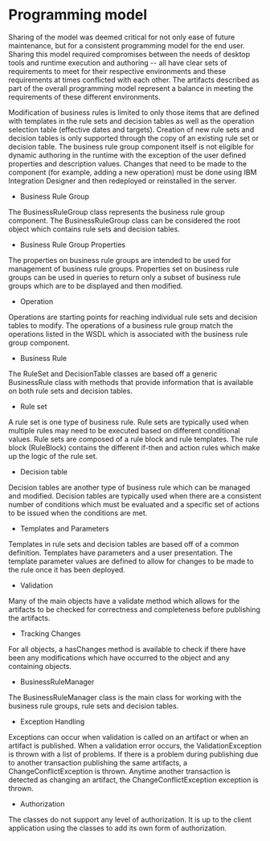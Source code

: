 <!-- image -->

# Programming model

Sharing of the model was deemed critical for not only ease of future maintenance, but for a
consistent programming model for the end user. Sharing this model required compromises between the
needs of desktop tools and runtime execution and authoring -- all have clear sets of requirements to
meet for their respective environments and these requirements at times conflicted with each other.
The artifacts described as part of the overall programming model represent a balance in meeting the
requirements of these different environments.

Modification of business rules is limited to only those items that are defined with templates in
the rule sets and decision tables as well as the operation selection table (effective dates and
targets). Creation of new rule sets and decision tables is only supported through the copy of an
existing rule set or decision table. The business rule group component itself is not eligible for
dynamic authoring in the runtime with the exception of the user defined properties and description
values. Changes that need to be made to the component (for example, adding a new operation) must be
done using IBM Integration Designer and then redeployed or reinstalled in the server.

- Business Rule Group

The BusinessRuleGroup class represents the business rule group component.  The BusinessRuleGroup class can be considered the root object which contains rule sets and decision tables.
- Business Rule Group Properties

The properties on business rule groups are intended to be used for management of business rule groups. Properties set on business rule groups can be used in queries to return only a subset of business rule groups which are to be displayed and then modified.
- Operation

Operations are starting points for reaching individual rule sets and decision tables to modify. The operations of a business rule group match the operations listed in the WSDL which is associated with the business rule group component.
- Business Rule

 The RuleSet and DecisionTable classes are based off a generic BusinessRule class with methods that provide information that is available on both rule sets and decision tables.
- Rule set

A rule set is one type of business rule. Rule sets are typically used when multiple rules may need to be executed based on different conditional values. Rule sets are composed of a rule block and rule templates. The rule block (RuleBlock) contains the different if-then and action rules which make up the logic of the rule set.
- Decision table

Decision tables are another type of business rule which can be managed and modified. Decision tables are typically used when there are a consistent number of conditions which must be evaluated and a specific set of actions to be issued when the conditions are met.
- Templates and Parameters

Templates in rule sets and decision tables are based off of a common definition. Templates have parameters and a user presentation. The template parameter values are defined to allow for changes to be made to the rule once it has been deployed.
- Validation

Many of the main objects have a validate method which allows for the artifacts to be checked for correctness and completeness before publishing the artifacts.
- Tracking Changes

For all objects, a hasChanges method is available to check if there have been any modifications which have occurred to the object and any containing objects.
- BusinessRuleManager

The BusinessRuleManager class is the main class for working with the business rule groups, rule sets and decision tables.
- Exception Handling

Exceptions can occur when validation is called on an artifact or when an artifact is published. When a validation error occurs, the ValidationException is thrown with a list of problems. If there is a problem during publishing due to another transaction publishing the same artifacts, a ChangeConflictException is thrown. Anytime another transaction is detected as changing an artifact, the ChangeConflictException exception is thrown.
- Authorization

The classes do not support any level of authorization. It is up to the client application using the classes to add its own form of authorization.